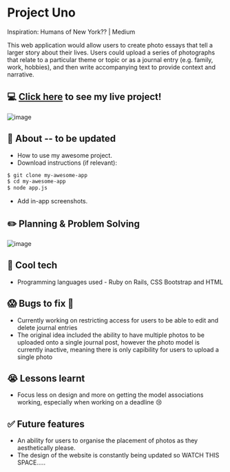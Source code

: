 # Project Uno

Inspiration: Humans of New York?? | Medium

 This web application would allow users to create photo essays that tell a larger story about their lives. 
 Users could upload a series of photographs that relate to a particular theme or topic or as a journal entry (e.g. family, work, hobbies), and then write accompanying text to provide context and narrative. 

## :computer: [Click here](#) to see my live project!
![image](https://user-images.githubusercontent.com/128204174/235346738-3f487710-717d-42b0-afcc-2ddfd06616f6.png)

## :page_facing_up: About  -- to be updated
- How to use my awesome project.
- Download instructions (if relevant):
```zsh
$ git clone my-awesome-app
$ cd my-awesome-app
$ node app.js
```
- Add in-app screenshots.

## :pencil2: Planning & Problem Solving
![image](https://user-images.githubusercontent.com/128204174/235346570-cc619628-94d9-49e6-8eaf-e7fd5126bf54.png)



## :rocket: Cool tech
- Programming languages used - Ruby on Rails, CSS Bootstrap and HTML


## :scream: Bugs to fix :poop:
- Currently working on restricting access for users to be able to edit and delete journal entries
- The original idea included the ability to have multiple photos to be uploaded onto a single journal post, however the photo model is currently inactive, meaning there is only capibility for users to upload a single photo

## :sob: Lessons learnt
- Focus less on design and more on getting the model associations working, especially when working on a deadline :cry:

## :white_check_mark: Future features
- An ability for users to organise the placement of photos as they aesthetically please. 
- The design of the website is constantly being updated so WATCH THIS SPACE.....


